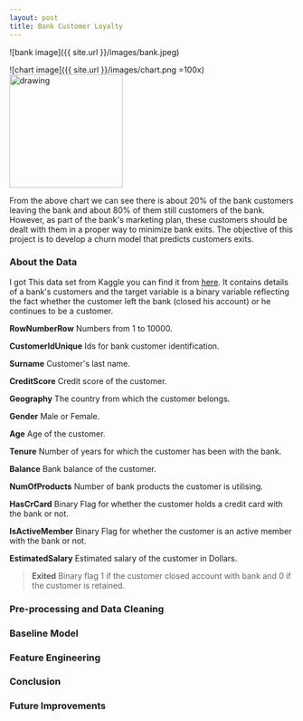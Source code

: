 ```yaml
---
layout: post
title: Bank Customer Loyalty
---
```



![bank image]({{ site.url }}/images/bank.jpeg)


![chart image]({{ site.url }}/images/chart.png =100x)
<img src="chart.png" alt="drawing" width="200"/>

From the above chart we can see there is about 20% of the bank customers leaving the bank and about 80% of them still customers of the bank. However, as part of the bank's marketing plan, these customers should be dealt with them in a proper way to minimize bank exits. The objective of this project is to develop a churn model that predicts customers exits.


### About the Data

I got This data set from Kaggle you can find it from [here](https://www.kaggle.com/shrutimechlearn/churn-modelling). It contains details of a bank's customers and the target variable is a binary variable reflecting the fact whether the customer left the bank (closed his account) or he continues to be a customer.


**RowNumberRow** Numbers from 1 to 10000.

**CustomerIdUnique** Ids for bank customer identification.

**Surname** Customer's last name.

**CreditScore** Credit score of the customer.

**Geography** The country from which the customer belongs.

**Gender** Male or Female.

**Age** Age of the customer.

**Tenure** Number of years for which the customer has been with the bank.

**Balance** Bank balance of the customer.

**NumOfProducts** Number of bank products the customer is utilising.

**HasCrCard** Binary Flag for whether the customer holds a credit card with the bank or not.

**IsActiveMember** Binary Flag for whether the customer is an active member with the bank or not.

**EstimatedSalary** Estimated salary of the customer in Dollars.

> **Exited** Binary flag 1 if the customer closed account with bank and 0 if the customer is retained.

### Pre-processing and Data Cleaning


### Baseline Model

### Feature Engineering

### Conclusion

### Future Improvements


